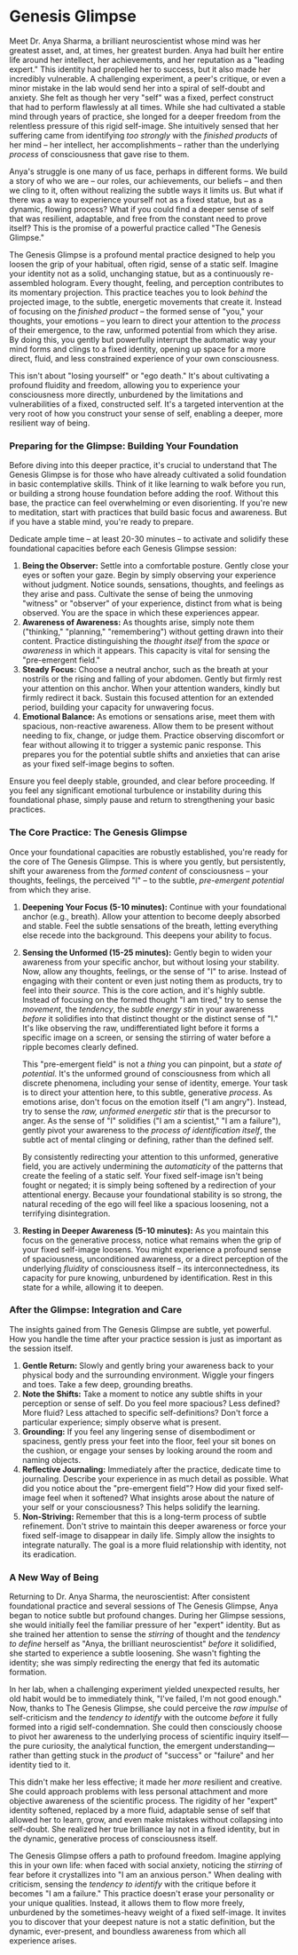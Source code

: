 # Genesis Glimpse

Meet Dr. Anya Sharma, a brilliant neuroscientist whose mind was her greatest asset, and, at times, her greatest burden. Anya had built her entire life around her intellect, her achievements, and her reputation as a "leading expert." This identity had propelled her to success, but it also made her incredibly vulnerable. A challenging experiment, a peer's critique, or even a minor mistake in the lab would send her into a spiral of self-doubt and anxiety. She felt as though her very "self" was a fixed, perfect construct that had to perform flawlessly at all times. While she had cultivated a stable mind through years of practice, she longed for a deeper freedom from the relentless pressure of this rigid self-image. She intuitively sensed that her suffering came from identifying *too strongly* with the *finished products* of her mind – her intellect, her accomplishments – rather than the underlying *process* of consciousness that gave rise to them.

Anya's struggle is one many of us face, perhaps in different forms. We build a story of who we are – our roles, our achievements, our beliefs – and then we cling to it, often without realizing the subtle ways it limits us. But what if there was a way to experience yourself not as a fixed statue, but as a dynamic, flowing process? What if you could find a deeper sense of self that was resilient, adaptable, and free from the constant need to prove itself? This is the promise of a powerful practice called "The Genesis Glimpse."

The Genesis Glimpse is a profound mental practice designed to help you loosen the grip of your habitual, often rigid, sense of a static self. Imagine your identity not as a solid, unchanging statue, but as a continuously re-assembled hologram. Every thought, feeling, and perception contributes to its momentary projection. This practice teaches you to look *behind* the projected image, to the subtle, energetic movements that create it. Instead of focusing on the *finished product* – the formed sense of "you," your thoughts, your emotions – you learn to direct your attention to the *process* of their emergence, to the raw, unformed potential from which they arise. By doing this, you gently but powerfully interrupt the automatic way your mind forms and clings to a fixed identity, opening up space for a more direct, fluid, and less constrained experience of your own consciousness.

This isn't about "losing yourself" or "ego death." It's about cultivating a profound fluidity and freedom, allowing you to experience your consciousness more directly, unburdened by the limitations and vulnerabilities of a fixed, constructed self. It's a targeted intervention at the very root of how you construct your sense of self, enabling a deeper, more resilient way of being.

### Preparing for the Glimpse: Building Your Foundation

Before diving into this deeper practice, it's crucial to understand that The Genesis Glimpse is for those who have already cultivated a solid foundation in basic contemplative skills. Think of it like learning to walk before you run, or building a strong house foundation before adding the roof. Without this base, the practice can feel overwhelming or even disorienting. If you're new to meditation, start with practices that build basic focus and awareness. But if you have a stable mind, you're ready to prepare.

Dedicate ample time – at least 20-30 minutes – to activate and solidify these foundational capacities before each Genesis Glimpse session:

1.  **Being the Observer:** Settle into a comfortable posture. Gently close your eyes or soften your gaze. Begin by simply observing your experience without judgment. Notice sounds, sensations, thoughts, and feelings as they arise and pass. Cultivate the sense of being the unmoving "witness" or "observer" of your experience, distinct from what is being observed. You are the space in which these experiences appear.
2.  **Awareness of Awareness:** As thoughts arise, simply note them ("thinking," "planning," "remembering") without getting drawn into their content. Practice distinguishing the *thought itself* from the *space* or *awareness* in which it appears. This capacity is vital for sensing the "pre-emergent field."
3.  **Steady Focus:** Choose a neutral anchor, such as the breath at your nostrils or the rising and falling of your abdomen. Gently but firmly rest your attention on this anchor. When your attention wanders, kindly but firmly redirect it back. Sustain this focused attention for an extended period, building your capacity for unwavering focus.
4.  **Emotional Balance:** As emotions or sensations arise, meet them with spacious, non-reactive awareness. Allow them to be present without needing to fix, change, or judge them. Practice observing discomfort or fear without allowing it to trigger a systemic panic response. This prepares you for the potential subtle shifts and anxieties that can arise as your fixed self-image begins to soften.

Ensure you feel deeply stable, grounded, and clear before proceeding. If you feel any significant emotional turbulence or instability during this foundational phase, simply pause and return to strengthening your basic practices.

### The Core Practice: The Genesis Glimpse

Once your foundational capacities are robustly established, you're ready for the core of The Genesis Glimpse. This is where you gently, but persistently, shift your awareness from the *formed content* of consciousness – your thoughts, feelings, the perceived "I" – to the subtle, *pre-emergent potential* from which they arise.

1.  **Deepening Your Focus (5-10 minutes):** Continue with your foundational anchor (e.g., breath). Allow your attention to become deeply absorbed and stable. Feel the subtle sensations of the breath, letting everything else recede into the background. This deepens your ability to focus.

2.  **Sensing the Unformed (15-25 minutes):** Gently begin to widen your awareness from your specific anchor, but without losing your stability. Now, allow any thoughts, feelings, or the sense of "I" to arise. Instead of engaging with their content or even just noting them as products, try to feel into their *source*. This is the core action, and it's highly subtle. Instead of focusing on the formed thought "I am tired," try to sense the *movement*, the *tendency*, the *subtle energy stir* in your awareness *before* it solidifies into that distinct thought or the distinct sense of "I." It's like observing the raw, undifferentiated light before it forms a specific image on a screen, or sensing the stirring of water before a ripple becomes clearly defined.

    This "pre-emergent field" is not a *thing* you can pinpoint, but a *state of potential*. It's the unformed ground of consciousness from which all discrete phenomena, including your sense of identity, emerge. Your task is to direct your attention here, to this subtle, generative *process*. As emotions arise, don't focus on the emotion itself ("I am angry"). Instead, try to sense the *raw, unformed energetic stir* that is the precursor to anger. As the sense of "I" solidifies ("I am a scientist," "I am a failure"), gently pivot your awareness to the *process of identification itself*, the subtle act of mental clinging or defining, rather than the defined self.

    By consistently redirecting your attention to this unformed, generative field, you are actively undermining the *automaticity* of the patterns that create the feeling of a static self. Your fixed self-image isn't being fought or negated; it is simply being softened by a redirection of your attentional energy. Because your foundational stability is so strong, the natural receding of the ego will feel like a spacious loosening, not a terrifying disintegration.

3.  **Resting in Deeper Awareness (5-10 minutes):** As you maintain this focus on the generative process, notice what remains when the grip of your fixed self-image loosens. You might experience a profound sense of spaciousness, unconditioned awareness, or a direct perception of the underlying *fluidity* of consciousness itself – its interconnectedness, its capacity for pure knowing, unburdened by identification. Rest in this state for a while, allowing it to deepen.

### After the Glimpse: Integration and Care

The insights gained from The Genesis Glimpse are subtle, yet powerful. How you handle the time after your practice session is just as important as the session itself.

1.  **Gentle Return:** Slowly and gently bring your awareness back to your physical body and the surrounding environment. Wiggle your fingers and toes. Take a few deep, grounding breaths.
2.  **Note the Shifts:** Take a moment to notice any subtle shifts in your perception or sense of self. Do you feel more spacious? Less defined? More fluid? Less attached to specific self-definitions? Don't force a particular experience; simply observe what is present.
3.  **Grounding:** If you feel any lingering sense of disembodiment or spaciness, gently press your feet into the floor, feel your sit bones on the cushion, or engage your senses by looking around the room and naming objects.
4.  **Reflective Journaling:** Immediately after the practice, dedicate time to journaling. Describe your experience in as much detail as possible. What did you notice about the "pre-emergent field"? How did your fixed self-image feel when it softened? What insights arose about the nature of your self or your consciousness? This helps solidify the learning.
5.  **Non-Striving:** Remember that this is a long-term process of subtle refinement. Don't strive to maintain this deeper awareness or force your fixed self-image to disappear in daily life. Simply allow the insights to integrate naturally. The goal is a more fluid relationship with identity, not its eradication.

### A New Way of Being

Returning to Dr. Anya Sharma, the neuroscientist: After consistent foundational practice and several sessions of The Genesis Glimpse, Anya began to notice subtle but profound changes. During her Glimpse sessions, she would initially feel the familiar pressure of her "expert" identity. But as she trained her attention to sense the *stirring* of thought and the *tendency to define* herself as "Anya, the brilliant neuroscientist" *before* it solidified, she started to experience a subtle loosening. She wasn't fighting the identity; she was simply redirecting the energy that fed its automatic formation.

In her lab, when a challenging experiment yielded unexpected results, her old habit would be to immediately think, "I've failed, I'm not good enough." Now, thanks to The Genesis Glimpse, she could perceive the *raw impulse* of self-criticism and the *tendency to identify* with the outcome *before* it fully formed into a rigid self-condemnation. She could then consciously choose to pivot her awareness to the underlying process of scientific inquiry itself—the pure curiosity, the analytical function, the emergent understanding—rather than getting stuck in the *product* of "success" or "failure" and her identity tied to it.

This didn't make her less effective; it made her *more* resilient and creative. She could approach problems with less personal attachment and more objective awareness of the scientific process. The rigidity of her "expert" identity softened, replaced by a more fluid, adaptable sense of self that allowed her to learn, grow, and even make mistakes without collapsing into self-doubt. She realized her true brilliance lay not in a fixed identity, but in the dynamic, generative process of consciousness itself.

The Genesis Glimpse offers a path to profound freedom. Imagine applying this in your own life: when faced with social anxiety, noticing the *stirring* of fear before it crystallizes into "I am an anxious person." When dealing with criticism, sensing the *tendency to identify* with the critique before it becomes "I am a failure." This practice doesn't erase your personality or your unique qualities. Instead, it allows them to flow more freely, unburdened by the sometimes-heavy weight of a fixed self-image. It invites you to discover that your deepest nature is not a static definition, but the dynamic, ever-present, and boundless awareness from which all experience arises.